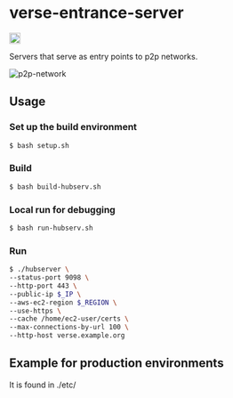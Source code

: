 # verse-entrance-server

[<img alt="MIT" src="https://img.shields.io/github/license/VerseEngine/verse-session-id?style=for-the-badge" height="20">](https://github.com/VerseEngine/verse-session-id/blob/main/LICENSE)


Servers that serve as entry points to p2p networks.


![p2p-network](https://private-user-images.githubusercontent.com/125547575/331844981-c01ef6c0-f151-4b76-bec6-7d9d27ed848a.png?jwt=eyJhbGciOiJIUzI1NiIsInR5cCI6IkpXVCJ9.eyJpc3MiOiJnaXRodWIuY29tIiwiYXVkIjoicmF3LmdpdGh1YnVzZXJjb250ZW50LmNvbSIsImtleSI6ImtleTUiLCJleHAiOjE3MTYwODk0ODYsIm5iZiI6MTcxNjA4OTE4NiwicGF0aCI6Ii8xMjU1NDc1NzUvMzMxODQ0OTgxLWMwMWVmNmMwLWYxNTEtNGI3Ni1iZWM2LTdkOWQyN2VkODQ4YS5wbmc_WC1BbXotQWxnb3JpdGhtPUFXUzQtSE1BQy1TSEEyNTYmWC1BbXotQ3JlZGVudGlhbD1BS0lBVkNPRFlMU0E1M1BRSzRaQSUyRjIwMjQwNTE5JTJGdXMtZWFzdC0xJTJGczMlMkZhd3M0X3JlcXVlc3QmWC1BbXotRGF0ZT0yMDI0MDUxOVQwMzI2MjZaJlgtQW16LUV4cGlyZXM9MzAwJlgtQW16LVNpZ25hdHVyZT0xMWRiZjY0ZTZhNTIzYmIzY2IyNzY3ODIxOWZmYWIyNGViNGU1N2YzNDlkODc1ZWIwNDUwOWJiZDJhNDY1YjUzJlgtQW16LVNpZ25lZEhlYWRlcnM9aG9zdCZhY3Rvcl9pZD0wJmtleV9pZD0wJnJlcG9faWQ9MCJ9.80gFmFiuboeq9pd3FMzvfh2sbZOjQK7ni_osXpTj3pI)


## Usage
### Set up the build environment
```bash
$ bash setup.sh
```

### Build
```bash
$ bash build-hubserv.sh
```

### Local run for debugging
```bash
$ bash run-hubserv.sh
```

### Run
```bash
$ ./hubserver \
--status-port 9098 \
--http-port 443 \
--public-ip $_IP \
--aws-ec2-region $_REGION \
--use-https \
--cache /home/ec2-user/certs \
--max-connections-by-url 100 \
--http-host verse.example.org
```

## Example for production environments
It is found in ./etc/